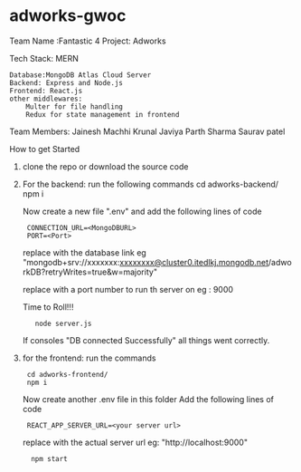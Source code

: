 # adworks-gwoc


Team Name :Fantastic 4
Project: Adworks

Tech Stack: MERN

	Database:MongoDB Atlas Cloud Server
	Backend: Express and Node.js
	Frontend: React.js
	other middlewares: 
		Multer for file handling
		Redux for state management in frontend
    
   Team Members:
    Jainesh Machhi
    Krunal Javiya
    Parth Sharma
    Saurav patel
    
  How to get Started 
  1) clone the repo or download the source code
  2) For the backend:
      run the following commands
        cd adworks-backend/
        npm i
      
      Now create a new file ".env" and add the following lines of code
         
          CONNECTION_URL=<MongoDBURL>
          PORT=<Port>
          
      replace <MongoDBURL> with the database link eg "mongodb+srv://xxxxxxx:xxxxxxxx@cluster0.itedlkj.mongodb.net/adworkDB?retryWrites=true&w=majority"
	
      replace <Port> with a port number to run th server on eg : 9000
     
      Time to Roll!!!
	
    		node server.js 
	
      If consoles "DB connected Successfully" all things went correctly.
  3) for the frontend:
      run the commands
	
          cd adworks-frontend/
          npm i
	
      Now create another .env file in this folder
      Add the following lines of code
	
          REACT_APP_SERVER_URL=<your server url>
          
     replace <your server url> with the actual server url eg: "http://localhost:9000"
	
      	   npm start 
	
